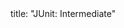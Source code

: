 <frontmatter>
title: "JUnit: Intermediate"
</frontmatter>

<include src="unit-inPage-asFlat.md" boilerplate />